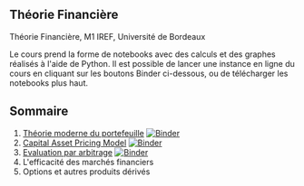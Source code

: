 ## Théorie Financière

Théorie Financière, M1 IREF, Université de Bordeaux

Le cours prend la forme de notebooks avec des calculs et des graphes réalisés à l'aide de Python. Il est possible de lancer une instance en ligne du cours en cliquant sur les boutons Binder ci-dessous, ou de télécharger les notebooks plus haut. 

## Sommaire

1. [Théorie moderne du portefeuille](https://github.com/nicolasmauhe/theorie_financiere/blob/master/Partie_1.html) [![Binder](https://mybinder.org/badge.svg)](https://mybinder.org/v2/gh/nicolasmauhe/theorie_financiere/master?filepath=Partie_1.ipynb)
2. [Capital Asset Pricing Model](https://github.com/nicolasmauhe/theorie_financiere/blob/master/Partie_2.html) [![Binder](https://mybinder.org/badge.svg)](https://mybinder.org/v2/gh/nicolasmauhe/theorie_financiere/master?filepath=Partie_2.ipynb)
3. [Evaluation par arbitrage](https://github.com/nicolasmauhe/theorie_financiere/blob/master/Partie_3.html) [![Binder](https://mybinder.org/badge.svg)](https://mybinder.org/v2/gh/nicolasmauhe/theorie_financiere/master?filepath=Partie_3.ipynb)
4. L'efficacité des marchés financiers
5. Options et autres produits dérivés
